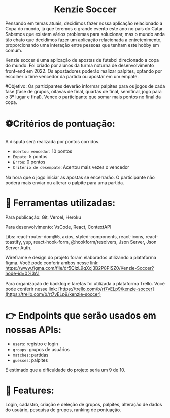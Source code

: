 <h1 align="center"> Kenzie Soccer </h1>

Pensando em temas atuais, decidimos fazer nossa aplicação relacionado a Copa do mundo, já que teremos o grande evento este ano no país do Catar. Sabemos que existem vários problemas para solucionar, mas o mundo anda tão chato que decidimos fazer um aplicação relacionada a entretenimento, proporcionando uma interação entre pessoas que tenham este hobby em comum.

Kenzie soccer é uma aplicação de apostas de futebol direcionado a copa do mundo. Foi criado por alunos da turma noturna de desenvolvimento front-end em 2022. Os apostadores poderão realizar palpites, optando por escolher o time vencedor da partida ou apostar em um empate.

#Objetivo:
Os participantes deverão informar palpites para os jogos de cada fase (fase de grupos, oitavas de final, quartas de final, semifinal, jogo para o 3º lugar e final). Vence o participante que somar mais pontos no final da copa.

# :soccer:Critérios de pontuação:

A disputa será realizada por pontos corridos.

- `Acertou vencedor`: 10 pontos
- `Empate`: 5 pontos
- `Errou`: 0 pontos
- `Critério de desempate`: Acertou mais vezes o vencedor

Na hora que o jogo iniciar as apostas se encerrarão. O participante não poderá mais enviar ou alterar o palpite para uma partida.

# :hammer: Ferramentas utilizadas:

Para publicação: Git, Vercel, Heroku

Para desenvolvimento: VsCode, React, ContextAPI

Libs: react-router-dom@5, axios, styled-components, react-icons, react-toastify, yup, react-hook-form, @hookform/resolvers, Json Server, Json Server Auth.

Wireframe e design do projeto foram elaborados utilizando a plataforma figma. Você pode conferir ambos nesse link: https://www.figma.com/file/dr5QIzL9qXcj3B2P8PISZ0/Kenzie-Soccer?node-id=0%3A1

Para organização de backlog e tarefas foi utilizada a plataforma Trello. Você pode conferir nesse link: [https://trello.com/b/rt7vELp9/kenzie-soccer](https://trello.com/b/rt7vELp9/kenzie-soccer)

# :point_right: Endpoints que serão usados em nossas APIs:

- `users`: registro e login
- `groups`: grupos de usuários
- `matches`: partidas
- `guesses`: palpites

É estimado que a dificuldade do projeto seria um 9 de 10.

# :checkered_flag: Features:

Login, cadastro, criação e deleção de grupos, palpites, alteração de dados do usuário, pesquisa de grupos, ranking de pontuação.
